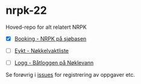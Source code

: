 # nrpk-22
Hoved-repo for alt relatert NRPK

- [x] [Booking - NRPK på sjøbasen](/docs/booking/README.md)

- [ ] [Eykt - Nøkkelvaktliste](/docs/eykt/README.md)

- [ ] [Logg - Båtloggen på Nøklevann](/docs/logg/README.md)

Se forøvrig i [issues](https://github.com/schpaa/nrpk-22/issues) for registrering av oppgaver etc.
